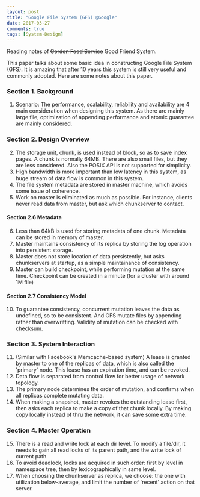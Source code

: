```yaml
---
layout: post
title: "Google File System (GFS) @Google"
date: 2017-03-27
comments: true
tags: [System-Design]
---
```


<div class="post-teaser"> Reading notes of <strike>Gordon Food Service</strike> Good Friend System.</div>
<!-- more -->

This paper talks about some basic idea in constructing Google File System (GFS). It is amazing that after 10 years this system is still very useful and commonly adopted. Here are some notes about this paper.

### Section 1. Background
1. Scenario: The performance, scalability, reliability and availability are 4 main consideration when designing this system. As there are mainly large file, optimization of appending performance and atomic guarantee are mainly considered.

### Section 2. Design Overview
2. The storage unit, chunk, is used instead of block, so as to save index pages. A chunk is normally 64MB. There are also small files, but they are less considered. Also the POSIX API is not supported for simplicity.
3. High bandwidth is more important than low latency in this system, as huge stream of data flow is common in this system.
4. The file system metadata are stored in master machine, which avoids some issue of coherence.
5. Work on master is eliminated as much as possible. For instance, clients never read data from master, but ask which chunkserver to contact.

#### Section 2.6 Metadata
6. Less than 64kB is used for storing metadata of one chunk. Metadata can be stored in memory of master.
7. Master maintains consistency of its replica by storing the log operation into persistent storage.
8. Master does not store location of data persistently, but asks chunkservers at startup, as a simple maintainance of consistency.
9. Master can build checkpoint, while performing mutation at the same time. Checkpoint can be created in a minute (for a cluster with around 1M file)

#### Section 2.7 Consistency Model
10. To guarantee consistency, concurrent mutation leaves the data as undefined, so to be consistent. And GFS mutate files by appending rather than overwritting. Validity of mutation can be checked with checksum.

### Section 3. System Interaction
11. (Similar with Facebook's Memcache-based system) A lease is granted by master to one of the replicas of data, which is also called the 'primary' node. This lease has an expiration time, and can be revoked.
12. Data flow is separated from control flow for better usage of network topology.
13. The primary node determines the order of mutation, and confirms when all replicas complete mutating data.
14. When making a snapshot, master revokes the outstanding lease first, then asks each replica to make a copy of that chunk locally. By making copy locally instead of thru the network, it can save some extra time.

### Section 4. Master Operation
15. There is a read and write lock at each dir level. To modify a file/dir, it needs to gain all read locks of its parent path, and the write lock of current path.
16. To avoid deadlock, locks are acquired in such order: first by level in namespace tree, then by lexicographically in same level.
17. When choosing the chunkserver as replica, we choose: the one with utilization below-average, and limit the number of 'recent' action on that server. 